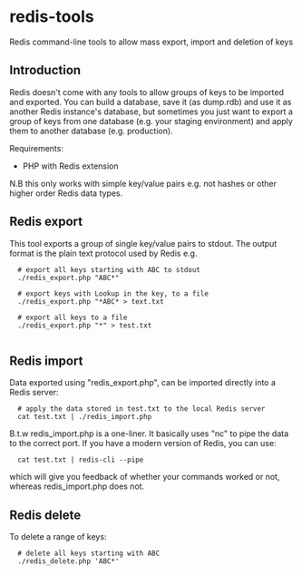 redis-tools
===========

Redis command-line tools to allow mass export, import and deletion of keys

## Introduction

Redis doesn't come with any tools to allow groups of keys to be imported and exported. You can build a database, save it (as dump.rdb) and use it as another Redis instance's database, but sometimes you just want to export a group of keys from one database (e.g. your staging environment) and apply them to another database (e.g. production).

Requirements:
* PHP with Redis extension

N.B this only works with simple key/value pairs e.g. not hashes or other higher order Redis data types.

## Redis export

This tool exports a group of single key/value pairs to stdout. The output format is the plain text protocol used by Redis e.g.

```
  # export all keys starting with ABC to stdout
  ./redis_export.php "ABC*"  
  
  # export keys with Lookup in the key, to a file
  ./redis_export.php "*ABC* > text.txt
  
  # export all keys to a file
  ./redis_export.php "*" > test.txt
  
```

## Redis import

Data exported using "redis_export.php", can be imported directly into a Redis server:

```
  # apply the data stored in test.txt to the local Redis server
  cat test.txt | ./redis_import.php
```

B.t.w redis_import.php is a one-liner. It basically uses "nc" to pipe the data to the correct port. If you have a modern version of Redis, you can use:

```
  cat test.txt | redis-cli --pipe
```

which will give you feedback of whether your commands worked or not, whereas redis_import.php does not.

## Redis delete

To delete a range of keys:

```
  # delete all keys starting with ABC
  ./redis_delete.php 'ABC*'
```
